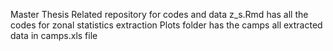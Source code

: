 Master Thesis Related repository for codes and data
z_s.Rmd has all the codes for zonal statistics extraction
Plots folder has the camps all extracted data in camps.xls file
